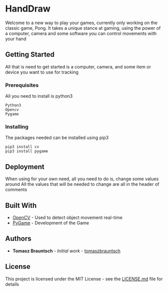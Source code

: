# HandDraw

Welcome to a new way to play your games, currently only working on the classic game, Pong.
It takes a unique stance at gaming, using the power of a computer, camera and some software you can control movements with your hand

## Getting Started

All that is need to get started is a computer, camera, and some item or device you want to use for tracking

### Prerequisites

All you need to install is python3
```
Python3
Opencv
Pygame
```

### Installing

The packages needed can be installed using pip3

```
pip3 install cv
pip3 install pygame
```

## Deployment

When using for your own need, all you need to do is, change some values around
All the values that will be needed to change are all in the header of comments 

## Built With

* [OpenCV](https://opencv.org/) - Used to detect object movement real-time
* [PyGame](https://www.pygame.org/news) - Development of the Game

## Authors

* **Tomasz Brauntsch** - *Initial work* - [tomaszbrauntsch](https://github.com/tomaszbrauntsch)

## License

This project is licensed under the MIT License - see the [LICENSE.md](LICENSE.md) file for details


